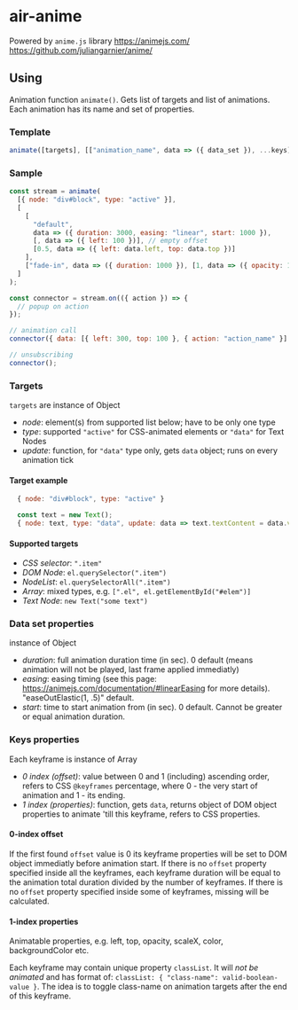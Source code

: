 # air-anime

Powered by `anime.js` library
https://animejs.com/
https://github.com/juliangarnier/anime/

## Using

Animation function `animate()`. Gets list of targets and list of animations. Each animation has its name and set of properties.

### Template

```javascript
animate([targets], [["animation_name", data => ({ data_set }), ...keys]]);
```

### Sample

```javascript
const stream = animate(
  [{ node: "div#block", type: "active" }],
  [
    [
      "default",
      data => ({ duration: 3000, easing: "linear", start: 1000 }),
      [, data => ({ left: 100 })], // empty offset
      [0.5, data => ({ left: data.left, top: data.top })]
    ],
    ["fade-in", data => ({ duration: 1000 }), [1, data => ({ opacity: 1 })]]
  ]
);

const connector = stream.on(({ action }) => {
  // popup on action
});

// animation call
connector({ data: [{ left: 300, top: 100 }, { action: "action_name" }] });

// unsubscribing
connector();
```

### Targets

`targets` are instance of Object

- _node_: element(s) from supported list below; have to be only one type
- _type_: supported `"active"` for CSS-animated elements or `"data"` for Text Nodes
- _update_: function, for `"data"` type only, gets `data` object; runs on every animation tick

#### Target example

```javascript
  { node: "div#block", type: "active" }
```

```javascript
  const text = new Text();
  { node: text, type: "data", update: data => text.textContent = data.value }
```

#### Supported targets

- _CSS selector_: `".item"`
- _DOM Node_: `el.querySelector(".item")`
- _NodeList_: `el.querySelectorAll(".item")`
- _Array_: mixed types, e.g. `[".el", el.getElementById("#elem")]`
- _Text Node_: `new Text("some text")`

### Data set properties

instance of Object

- _duration_: full animation duration time (in sec). 0 default (means animation will not be played, last frame applied immediatly)
- _easing_: easing timing (see this page: https://animejs.com/documentation/#linearEasing for more details). "easeOutElastic(1, .5)" default.
- _start_: time to start animation from (in sec). 0 default. Cannot be greater or equal animation duration.

### Keys properties

Each keyframe is instance of Array

- _0 index (offset)_: value between 0 and 1 (including) ascending order, refers to CSS `@keyframes` percentage, where 0 - the very start of animation and 1 - its ending.
- _1 index (properties)_: function, gets `data`, returns object of DOM object properties to animate 'till this keyframe, refers to CSS properties.

#### 0-index offset

If the first found `offset` value is 0 its keyframe properties will be set to DOM object immediatly before animation start.
If there is no `offset` property specified inside all the keyframes, each keyframe duration will be equal to the animation total duration divided by the number of keyframes.
If there is no `offset` property specified inside some of keyframes, missing will be calculated.

#### 1-index properties

Animatable properties, e.g. left, top, opacity, scaleX, color, backgroundColor etc.

Each keyframe may contain unique property `classList`. It will _not be animated_ and has format of: `classList: { "class-name": valid-boolean-value }`. The idea is to toggle class-name on animation targets after the end of this keyframe.
